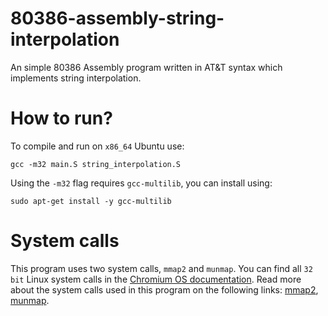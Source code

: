 # 80386-assembly-string-interpolation

An simple 80386 Assembly program written in AT&T syntax which implements string interpolation.

# How to run?

To compile and run on `x86_64` Ubuntu use:
```
gcc -m32 main.S string_interpolation.S
```

Using the `-m32` flag requires `gcc-multilib`, you can install using:
```
sudo apt-get install -y gcc-multilib
```

# System calls

This program uses two system calls, `mmap2` and `munmap`. You can find all `32 bit` Linux system calls in the <a href="https://chromium.googlesource.com/chromiumos/docs/+/master/constants/syscalls.md#x86-32_bit">Chromium OS documentation</a>. Read more about the system calls used in this program on the following links: <a href="https://linux.die.net/man/2/mmap2">mmap2</a>, <a href="https://linux.die.net/man/2/munmap">munmap</a>.
